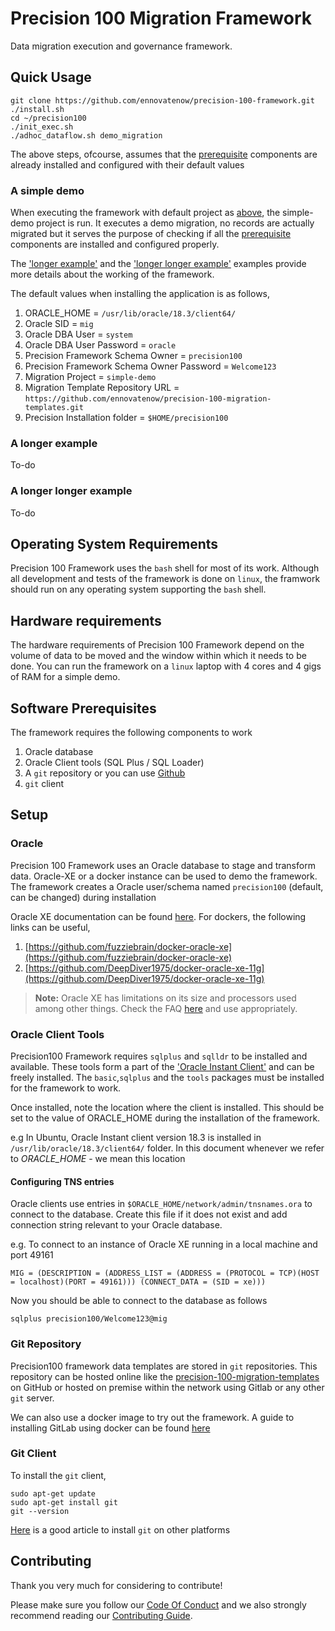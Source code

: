 # Precision 100 Migration Framework
Data migration execution and governance framework.

## Quick Usage
```
git clone https://github.com/ennovatenow/precision-100-framework.git
./install.sh
cd ~/precision100
./init_exec.sh
./adhoc_dataflow.sh demo_migration
```

The above steps, ofcourse, assumes that the [prerequisite](#prerequisites) components are already installed and configured with their default values

### A simple demo
When executing the framework with default project as [above](#quick-usage), the simple-demo project is run. It executes a demo migration, no records are actually migrated but it serves the purpose of checking if all the [prerequisite](#prerequisites) components are installed and configured properly. 

The ['longer example'](#a-longer-example) and the ['longer longer example'](#a-longer-longer-example) examples provide more details about the working of the framework. 

The default values when installing the application is as follows,

1) ORACLE_HOME = `/usr/lib/oracle/18.3/client64/`
2) Oracle SID = `mig`
3) Oracle DBA User = `system`
4) Oracle DBA User Password = `oracle` 
5) Precision Framework Schema Owner = `precision100`
6) Precision Framework Schema Owner Password = `Welcome123`
7) Migration Project = `simple-demo`
8) Migration Template Repository URL = `https://github.com/ennovatenow/precision-100-migration-templates.git`
9) Precision Installation folder = `$HOME/precision100`


### A longer example
To-do

### A longer longer example
To-do

## Operating System Requirements
Precision 100 Framework uses the `bash` shell for most of its work. Although all development and tests of the framework is done on `linux`, the framwork should run on any operating system supporting the `bash` shell.

## Hardware requirements
The hardware requirements of Precision 100 Framework depend on the volume of data to be moved and the window within which it needs to be done. You can run the framework on a `linux` laptop with 4 cores and 4 gigs of RAM for a simple demo. 

## Software Prerequisites
The framework requires the following components to work

1) Oracle database
2) Oracle Client tools (SQL Plus / SQL Loader)
3) A `git` repository or you can use [Github](http://github.com)
4) `git` client

## Setup
### Oracle
Precision 100 Framework uses an Oracle database to stage and transform data. Oracle-XE or a docker instance can be used to demo the framework. The framework creates a Oracle user/schema named `precision100` (default, can be changed) during installation

Oracle XE documentation can be found [here](https://docs.oracle.com/cd/E17781_01/index.htm). For dockers, the following links can be useful,

1. [https://github.com/fuzziebrain/docker-oracle-xe](https://github.com/fuzziebrain/docker-oracle-xe)
2. [https://github.com/DeepDiver1975/docker-oracle-xe-11g](https://github.com/DeepDiver1975/docker-oracle-xe-11g) 


> **Note:** Oracle XE has limitations on its size and processors used among other things. Check the FAQ [here](https://www.oracle.com/database/technologies/appdev/xe/faq.html) and use appropriately.


### Oracle Client Tools
Precision100 Framework requires `sqlplus` and `sqlldr` to be installed and available.
These tools form a part of the ['Oracle Instant Client'](https://www.oracle.com/technetwork/database/database-technologies/instant-client/overview/index.html) and can be freely installed. The `basic`,`sqlplus` and the `tools` packages must be installed for the framework to work.

Once installed, note the location where the client is installed. This should be set to the value of ORACLE_HOME during the installation of the framework.

e.g In Ubuntu, Oracle Instant client version 18.3 is installed in `/usr/lib/oracle/18.3/client64/` folder. In this document whenever we refer to *ORACLE_HOME* - we mean this location

#### Configuring TNS entries
Oracle clients use entries in `$ORACLE_HOME/network/admin/tnsnames.ora` to connect to the database. Create this file if it does not exist and add connection string relevant to your Oracle database.

e.g. To connect to an instance of Oracle XE running in a local machine and port 49161

```
MIG = (DESCRIPTION = (ADDRESS_LIST = (ADDRESS = (PROTOCOL = TCP)(HOST = localhost)(PORT = 49161))) (CONNECT_DATA = (SID = xe)))
```

Now you should be able to connect to the database as follows
 
```
sqlplus precision100/Welcome123@mig
```



### Git Repository 
Precision100 framework data templates are stored in `git` repositories. This repository can be hosted online like the [precision-100-migration-templates](https://github.com/ennovatenow/precision-100-migration-templates.git) on GitHub or hosted on premise within the network using Gitlab or any other `git` server.

We can also use a docker image to try out the framework. A guide to installing GitLab using docker can be found [here](https://docs.gitlab.com/ee/install/docker.html)

### Git Client
To install the `git` client,
```
sudo apt-get update
sudo apt-get install git
git --version
```

[Here](https://www.atlassian.com/git/tutorials/install-git) is a good article to install `git` on other platforms



## Contributing
Thank you very much for considering to contribute!

Please make sure you follow our [Code Of Conduct](CODE_OF_CONDUCT.md) and we also strongly recommend reading our [Contributing Guide](CONTRIBUTING.md).

